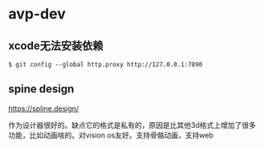# avp-dev



## xcode无法安装依赖

```
$ git config --global http.proxy http://127.0.0.1:7890
```

## spine design

https://spline.design/

作为设计器很好的。缺点它的格式是私有的，原因是比其他3d格式上增加了很多功能，比如动画啥的。对vision os友好。支持骨骼动画，支持web
